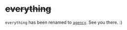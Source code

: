 # ~~everything~~

`everything` has been renamed to [`agency`](https://github.com/operand/agency). See you there. :)
